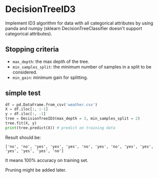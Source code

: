 # DecisionTreeID3

Implement ID3 algorithm for data with all categorical attributes by using panda and numpy (sklearn DecisionTreeClassifier doesn't support categorical attributes).

## Stopping criteria 
* `max_depth`:  the max depth of the tree.
* `min_samples_split`: the minimum number of samples in a split to be considered.
* `min_gain`: minimum gain for splitting. 

## simple test 
```python
df = pd.DataFrame.from_csv('weather.csv')
X = df.iloc[:, :-1]
y = df.iloc[:, -1]
tree = DecisionTreeID3(max_depth = 3, min_samples_split = 2)
tree.fit(X, y)
print(tree.predict(X)) # predict on training data 
```

Result should be: 
```
['no', 'no', 'yes', 'yes', 'yes', 'no', 'yes', 'no', 'yes', 'yes', 'yes', 'yes', 'yes', 'no']
```

It means 100% accuracy on training set. 

Pruning might be added later. 